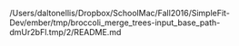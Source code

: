 /Users/daltonellis/Dropbox/SchoolMac/Fall2016/SimpleFit-Dev/ember/tmp/broccoli_merge_trees-input_base_path-dmUr2bFl.tmp/2/README.md